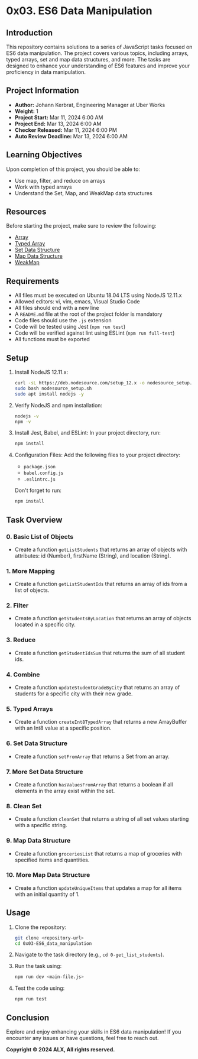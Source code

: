 # 0x03. ES6 Data Manipulation

## Introduction
This repository contains solutions to a series of JavaScript tasks focused on ES6 data manipulation. The project covers various topics, including arrays, typed arrays, set and map data structures, and more. The tasks are designed to enhance your understanding of ES6 features and improve your proficiency in data manipulation.

## Project Information

- **Author:** Johann Kerbrat, Engineering Manager at Uber Works
- **Weight:** 1
- **Project Start:** Mar 11, 2024 6:00 AM
- **Project End:** Mar 13, 2024 6:00 AM
- **Checker Released:** Mar 11, 2024 6:00 PM
- **Auto Review Deadline:** Mar 13, 2024 6:00 AM

## Learning Objectives
Upon completion of this project, you should be able to:

- Use map, filter, and reduce on arrays
- Work with typed arrays
- Understand the Set, Map, and WeakMap data structures

## Resources
Before starting the project, make sure to review the following:

- [Array](#)
- [Typed Array](#)
- [Set Data Structure](#)
- [Map Data Structure](#)
- [WeakMap](#)

## Requirements

- All files must be executed on Ubuntu 18.04 LTS using NodeJS 12.11.x
- Allowed editors: vi, vim, emacs, Visual Studio Code
- All files should end with a new line
- A `README.md` file at the root of the project folder is mandatory
- Code files should use the `.js` extension
- Code will be tested using Jest (`npm run test`)
- Code will be verified against lint using ESLint (`npm run full-test`)
- All functions must be exported

## Setup
1. Install NodeJS 12.11.x:
   ```bash
   curl -sL https://deb.nodesource.com/setup_12.x -o nodesource_setup.sh
   sudo bash nodesource_setup.sh
   sudo apt install nodejs -y
   ```
2. Verify NodeJS and npm installation:
   ```bash
   nodejs -v
   npm -v
   ```
3. Install Jest, Babel, and ESLint:
   In your project directory, run:
   ```bash
   npm install
   ```

4. Configuration Files:
   Add the following files to your project directory:
   - `package.json`
   - `babel.config.js`
   - `.eslintrc.js`
   
   Don't forget to run:
   ```bash
   npm install
   ```

## Task Overview

### 0. Basic List of Objects

- Create a function `getListStudents` that returns an array of objects with attributes: id (Number), firstName (String), and location (String).

### 1. More Mapping

- Create a function `getListStudentIds` that returns an array of ids from a list of objects.

### 2. Filter

- Create a function `getStudentsByLocation` that returns an array of objects located in a specific city.

### 3. Reduce

- Create a function `getStudentIdsSum` that returns the sum of all student ids.

### 4. Combine

- Create a function `updateStudentGradeByCity` that returns an array of students for a specific city with their new grade.

### 5. Typed Arrays

- Create a function `createInt8TypedArray` that returns a new ArrayBuffer with an Int8 value at a specific position.

### 6. Set Data Structure

- Create a function `setFromArray` that returns a Set from an array.

### 7. More Set Data Structure

- Create a function `hasValuesFromArray` that returns a boolean if all elements in the array exist within the set.

### 8. Clean Set

- Create a function `cleanSet` that returns a string of all set values starting with a specific string.

### 9. Map Data Structure

- Create a function `groceriesList` that returns a map of groceries with specified items and quantities.

### 10. More Map Data Structure

- Create a function `updateUniqueItems` that updates a map for all items with an initial quantity of 1.

## Usage

1. Clone the repository:
   ```bash
   git clone <repository-url>
   cd 0x03-ES6_data_manipulation
   ```

2. Navigate to the task directory (e.g., `cd 0-get_list_students`).

3. Run the task using:
   ```bash
   npm run dev <main-file.js>
   ```

4. Test the code using:
   ```bash
   npm run test
   ```

## Conclusion

Explore and enjoy enhancing your skills in ES6 data manipulation! If you encounter any issues or have questions, feel free to reach out.

**Copyright © 2024 ALX, All rights reserved.**

